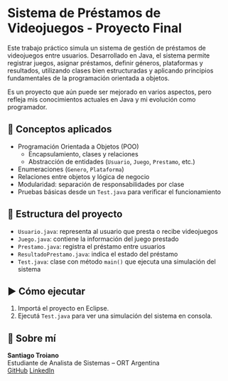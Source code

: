 # Sistema de Préstamos de Videojuegos - Proyecto Final

Este trabajo práctico simula un sistema de gestión de préstamos de videojuegos entre usuarios. Desarrollado en Java, el sistema permite registrar juegos, asignar préstamos, definir géneros, plataformas y resultados, utilizando clases bien estructuradas y aplicando principios fundamentales de la programación orientada a objetos.

Es un proyecto que aún puede ser mejorado en varios aspectos, pero refleja mis conocimientos actuales en Java y mi evolución como programador.

## 🧠 Conceptos aplicados

- Programación Orientada a Objetos (POO)
  - Encapsulamiento, clases y relaciones
  - Abstracción de entidades (`Usuario`, `Juego`, `Prestamo`, etc.)
- Enumeraciones (`Genero`, `Plataforma`)
- Relaciones entre objetos y lógica de negocio
- Modularidad: separación de responsabilidades por clase
- Pruebas básicas desde un `Test.java` para verificar el funcionamiento

## 📁 Estructura del proyecto

- `Usuario.java`: representa al usuario que presta o recibe videojuegos
- `Juego.java`: contiene la información del juego prestado
- `Prestamo.java`: registra el préstamo entre usuarios
- `ResultadoPrestamo.java`: indica el estado del préstamo
- `Test.java`: clase con método `main()` que ejecuta una simulación del sistema

## ▶️ Cómo ejecutar

1. Importá el proyecto en Eclipse.
2. Ejecutá `Test.java` para ver una simulación del sistema en consola.

## 🙋 Sobre mí

**Santiago Troiano**  
Estudiante de Analista de Sistemas – ORT Argentina  
[GitHub](https://github.com/SantiagoTroiano)
[LinkedIn](https://www.linkedin.com/in/santiagotroiano/)
